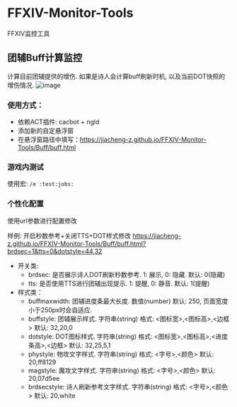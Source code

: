 # FFXIV-Monitor-Tools
FFXIV监控工具

## 团辅Buff计算监控

计算目前团辅提供的增伤. 如果是诗人会计算buff刷新时机, 以及当前DOT快照的增伤情况.
![image](buff_show.gif)

### 使用方式：
- 依赖ACT插件: cacbot + ngld
- 添加新的自定悬浮窗
- 在悬浮窗路径中填写：https://jiacheng-z.github.io/FFXIV-Monitor-Tools/Buff/buff.html

### 游戏内测试

使用宏: `/e :test:jobs:`

### 个性化配置

使用url参数进行配置修改

样例: 开启秒数参考+关闭TTS+DOT样式修改 https://jiacheng-z.github.io/FFXIV-Monitor-Tools/Buff/buff.html?brdsec=1&tts=0&dotstyle=44,32

- 开关类:
    - brdsec: 是否展示诗人DOT刷新秒数参考. 1: 展示, 0: 隐藏. 默认: 0(隐藏)
    - tts: 是否使用TTS进行团辅出现提示. 1: 提醒, 0: 静音. 默认: 1(提醒)
- 样式类：
    - buffmaxwidth: 团辅进度条最大长度. 数值(number)  默认: 250, 页面宽度小于250px时会自适应.
    - buffstyle: 团辅展示样式. 字符串(string)  格式: <图标宽>,<图标高>,<边框> 默认: 32,20,0
    - dotstyle: DOT图标样式. 字符串(string) 格式: <图标宽>,<图标高>,<进度条高>,<边框> 默认: 32,25,5,1
    - phystyle: 物攻文字样式. 字符串(string) 格式: <字号>,<颜色> 默认: 20,ff8129
    - magstyle: 魔攻文字样式. 字符串(string) 格式: <字号>,<颜色> 默认: 20,07d5ee
    - brdsecstyle: 诗人刷新参考文字样式. 字符串(string) 格式: <字号>,<颜色> 默认: 20,white